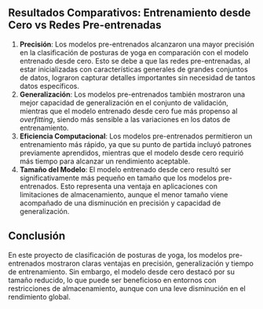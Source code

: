 ## Resultados Comparativos: Entrenamiento desde Cero vs Redes Pre-entrenadas

1. **Precisión**: Los modelos pre-entrenados alcanzaron una mayor precisión en la clasificación de posturas de yoga en comparación con el modelo entrenado desde cero. Esto se debe a que las redes pre-entrenadas, al estar inicializadas con características generales de grandes conjuntos de datos, lograron capturar detalles importantes sin necesidad de tantos datos específicos.
2. **Generalización**: Los modelos pre-entrenados también mostraron una mejor capacidad de generalización en el conjunto de validación, mientras que el modelo entrenado desde cero fue más propenso al _overfitting_, siendo más sensible a las variaciones en los datos de entrenamiento.
3. **Eficiencia Computacional**: Los modelos pre-entrenados permitieron un entrenamiento más rápido, ya que su punto de partida incluyó patrones previamente aprendidos, mientras que el modelo desde cero requirió más tiempo para alcanzar un rendimiento aceptable.
4. **Tamaño del Modelo**: El modelo entrenado desde cero resultó ser significativamente más pequeño en tamaño que los modelos pre-entrenados. Esto representa una ventaja en aplicaciones con limitaciones de almacenamiento, aunque el menor tamaño viene acompañado de una disminución en precisión y capacidad de generalización.

## Conclusión

En este proyecto de clasificación de posturas de yoga, los modelos pre-entrenados mostraron claras ventajas en precisión, generalización y tiempo de entrenamiento. Sin embargo, el modelo desde cero destacó por su tamaño reducido, lo que puede ser beneficioso en entornos con restricciones de almacenamiento, aunque con una leve disminución en el rendimiento global.
